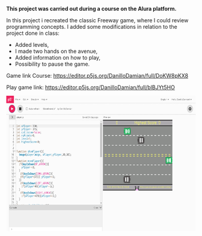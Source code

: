 <strong>This project was carried out during a course on the Alura platform.</strong>

In this project i recreated the classic Freeway game, where I could review programming concepts.
I added some modifications in relation to the project done in class:
 <ul>
 <li>Added levels,</li>
 <li>I made two hands on the avenue,</li>
 <li>Added information on how to play,</li>
 <li>Possibility to pause the game.</li>
</ul>

Game link Course:
https://editor.p5js.org/DanilloDamian/full/DoKW8pKX8


Play game link:
https://editor.p5js.org/DanilloDamian/full/blBJYt5HO


<img height="360em" src="https://github.com/DanilloDamian/Game-Freeway-in-p5.js/blob/main/Content/img/Screenshot_1.png"/>
